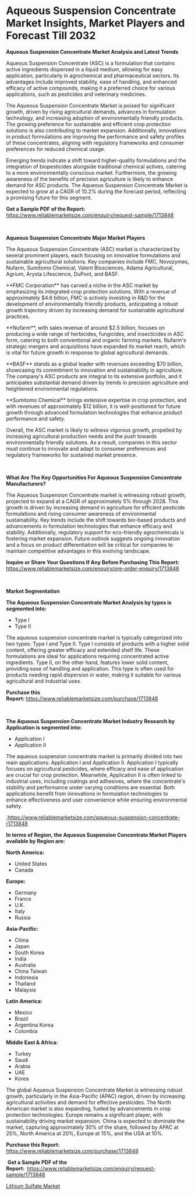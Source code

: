 <p><h1>Aqueous Suspension Concentrate Market Insights, Market Players and Forecast Till 2032</h1></p><p><strong>Aqueous Suspension Concentrate Market Analysis and Latest Trends</strong></p>
<p><p>Aqueous Suspension Concentrate (ASC) is a formulation that contains active ingredients dispersed in a liquid medium, allowing for easy application, particularly in agrochemical and pharmaceutical sectors. Its advantages include improved stability, ease of handling, and enhanced efficacy of active compounds, making it a preferred choice for various applications, such as pesticides and veterinary medicines. </p><p>The Aqueous Suspension Concentrate Market is poised for significant growth, driven by rising agricultural demands, advances in formulation technology, and increasing adoption of environmentally friendly products. The growing preference for sustainable and efficient crop protection solutions is also contributing to market expansion. Additionally, innovations in product formulations are improving the performance and safety profiles of these concentrates, aligning with regulatory frameworks and consumer preferences for reduced chemical usage.</p><p>Emerging trends indicate a shift toward higher-quality formulations and the integration of biopesticides alongside traditional chemical actives, catering to a more environmentally conscious market. Furthermore, the growing awareness of the benefits of precision agriculture is likely to enhance demand for ASC products. The Aqueous Suspension Concentrate Market is expected to grow at a CAGR of 10.2% during the forecast period, reflecting a promising future for this segment.</p></p>
<p><strong>Get a Sample PDF of the Report:&nbsp;</strong> <a href="https://www.reliablemarketsize.com/enquiry/request-sample/1713848?utm_campaign=1949&utm_medium=2&utm_source=Github&utm_content=ia&utm_term=11012025&utm_id=aqueous-suspension-concentrate">https://www.reliablemarketsize.com/enquiry/request-sample/1713848</a></p>
<p>&nbsp;</p>
<p><strong>Aqueous Suspension Concentrate Major Market Players</strong></p>
<p><p>The Aqueous Suspension Concentrate (ASC) market is characterized by several prominent players, each focusing on innovative formulations and sustainable agricultural solutions. Key companies include FMC, Novozymes, Nufarm, Sumitomo Chemical, Valent Biosciences, Adama Agricultural, Agrium, Arysta Lifescience, DuPont, and BASF.</p><p>**FMC Corporation** has carved a niche in the ASC market by emphasizing its integrated crop protection solutions. With a revenue of approximately $4.6 billion, FMC is actively investing in R&D for the development of environmentally friendly products, anticipating a robust growth trajectory driven by increasing demand for sustainable agricultural practices.</p><p>**Nufarm**, with sales revenue of around $2.5 billion, focuses on producing a wide range of herbicides, fungicides, and insecticides in ASC form, catering to both conventional and organic farming markets. Nufarm's strategic mergers and acquisitions have expanded its market reach, which is vital for future growth in response to global agricultural demands.</p><p>**BASF** stands as a global leader with revenues exceeding $70 billion, showcasing its commitment to innovation and sustainability in agriculture. The company's ASC products are integral to its extensive portfolio, and it anticipates substantial demand driven by trends in precision agriculture and heightened environmental regulations.</p><p>**Sumitomo Chemical** brings extensive expertise in crop protection, and with revenues of approximately $12 billion, it is well-positioned for future growth through advanced formulation technologies that enhance product performance and safety.</p><p>Overall, the ASC market is likely to witness vigorous growth, propelled by increasing agricultural production needs and the push towards environmentally friendly solutions. As a result, companies in this sector must continue to innovate and adapt to consumer preferences and regulatory frameworks for sustained market presence.</p></p>
<p>&nbsp;</p>
<p><strong>What Are The Key Opportunities For Aqueous Suspension Concentrate Manufacturers?</strong></p>
<p><p>The Aqueous Suspension Concentrate market is witnessing robust growth, projected to expand at a CAGR of approximately 5% through 2028. This growth is driven by increasing demand in agriculture for efficient pesticide formulations and rising consumer awareness of environmental sustainability. Key trends include the shift towards bio-based products and advancements in formulation technologies that enhance efficacy and stability. Additionally, regulatory support for eco-friendly agrochemicals is fostering market expansion. Future outlook suggests ongoing innovation and a focus on product differentiation will be critical for companies to maintain competitive advantages in this evolving landscape.</p></p>
<p><strong>Inquire or Share Your Questions If Any Before Purchasing This Report:</strong> <a href="https://www.reliablemarketsize.com/enquiry/pre-order-enquiry/1713848?utm_campaign=1949&utm_medium=2&utm_source=Github&utm_content=ia&utm_term=11012025&utm_id=aqueous-suspension-concentrate">https://www.reliablemarketsize.com/enquiry/pre-order-enquiry/1713848</a></p>
<p>&nbsp;</p>
<p><strong>Market Segmentation</strong></p>
<p><strong>The Aqueous Suspension Concentrate Market Analysis by types is segmented into:</strong></p>
<p><ul><li>Type I</li><li>Type II</li></ul></p>
<p><p>The aqueous suspension concentrate market is typically categorized into two types: Type I and Type II. Type I consists of products with a higher solid content, offering greater efficacy and extended shelf life. These formulations are ideal for applications requiring concentrated active ingredients. Type II, on the other hand, features lower solid content, providing ease of handling and application. This type is often used for products needing rapid dispersion in water, making it suitable for various agricultural and industrial uses.</p></p>
<p><strong>Purchase this Report:&nbsp;</strong><a href="https://www.reliablemarketsize.com/purchase/1713848?utm_campaign=1949&utm_medium=2&utm_source=Github&utm_content=ia&utm_term=11012025&utm_id=aqueous-suspension-concentrate">https://www.reliablemarketsize.com/purchase/1713848</a></p>
<p>&nbsp;</p>
<p><strong>The Aqueous Suspension Concentrate Market Industry Research by Application is segmented into:</strong></p>
<p><ul><li>Application I</li><li>Application II</li></ul></p>
<p><p>The aqueous suspension concentrate market is primarily divided into two main applications: Application I and Application II. Application I typically focuses on agricultural pesticides, where efficacy and ease of application are crucial for crop protection. Meanwhile, Application II is often linked to industrial uses, including coatings and adhesives, where the concentrate's stability and performance under varying conditions are essential. Both applications benefit from innovations in formulation technologies to enhance effectiveness and user convenience while ensuring environmental safety.</p></p>
<p><a href="https://www.reliablemarketsize.com/aqueous-suspension-concentrate-r1713848?utm_campaign=1949&utm_medium=2&utm_source=Github&utm_content=ia&utm_term=11012025&utm_id=aqueous-suspension-concentrate">&nbsp;https://www.reliablemarketsize.com/aqueous-suspension-concentrate-r1713848</a></p>
<p><strong>In terms of Region, the Aqueous Suspension Concentrate Market Players available by Region are:</strong></p>
<p>
    <p> <strong> North America: </strong>
        <ul>
            <li>United States</li>
            <li>Canada</li>
        </ul>
        </p> 
    <p> <strong> Europe: </strong>
        <ul>
            <li>Germany</li>
            <li>France</li>
            <li>U.K.</li>
            <li>Italy</li>
            <li>Russia</li>
        </ul>
        </p> 
    <p> <strong> Asia-Pacific: </strong>
        <ul>
            <li>China</li>
            <li>Japan</li>
            <li>South Korea</li>
            <li>India</li>
            <li>Australia</li>
            <li>China Taiwan</li>
            <li>Indonesia</li>
            <li>Thailand</li>
            <li>Malaysia</li>
        </ul>
        </p> 
    <p> <strong> Latin America: </strong>
        <ul>
            <li>Mexico</li>
            <li>Brazil</li>
            <li>Argentina Korea</li>
            <li>Colombia</li>
        </ul>
        </p> 
    <p> <strong> Middle East & Africa: </strong>
        <ul>
            <li>Turkey</li>
            <li>Saudi</li>
            <li>Arabia</li>
            <li>UAE</li>
            <li>Korea</li>
        </ul>
    </p>
    </p>
<p><p>The global Aqueous Suspension Concentrate Market is witnessing robust growth, particularly in the Asia-Pacific (APAC) region, driven by increasing agricultural activities and demand for effective pesticides. The North American market is also expanding, fueled by advancements in crop protection technologies. Europe remains a significant player, with sustainability driving market expansion. China is expected to dominate the market, capturing approximately 30% of the share, followed by APAC at 25%, North America at 20%, Europe at 15%, and the USA at 10%.</p></p>
<p><strong>Purchase this Report: </strong><a href="https://www.reliablemarketsize.com/purchase/1713848?utm_campaign=1949&utm_medium=2&utm_source=Github&utm_content=ia&utm_term=11012025&utm_id=aqueous-suspension-concentrate">https://www.reliablemarketsize.com/purchase/1713848</a></p>
<p>&nbsp;<strong>Get a Sample PDF of the Report:&nbsp;&nbsp;</strong><a href="https://www.reliablemarketsize.com/enquiry/request-sample/1713848?utm_campaign=1949&utm_medium=2&utm_source=Github&utm_content=ia&utm_term=11012025&utm_id=aqueous-suspension-concentrate">https://www.reliablemarketsize.com/enquiry/request-sample/1713848</a></p>
<p><strong></strong></p>
<p><p><a href="https://github.com/ashepherd82/Market-Research-Report-List-6/blob/main/lithium-sulfate-market.md?utm_campaign=1949&utm_medium=2&utm_source=Github&utm_content=ia&utm_term=11012025&utm_id=aqueous-suspension-concentrate">Lithium Sulfate Market</a></p></p>